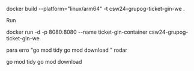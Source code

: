
docker build --platform="linux/arm64" -t csw24-grupog-ticket-gin-we .

Run

docker run -d -p 8080:8080 --name ticket-gin-container csw24-grupog-ticket-gin-we

 para erro "go mod tidy
go mod download
"
rodar

go mod tidy
go mod download

